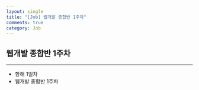 ```yaml
---
layout: single
title: "[Job] 웹개발 종합반 1주차"
comments: true
category: Job
---
```


## 웹개발 종합반 1주차

---

* 항해 1일차
* 웹개발 종합반 1주차
